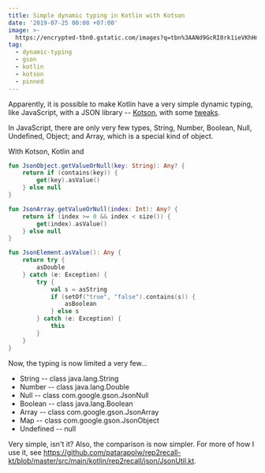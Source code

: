 ```yaml
---
title: Simple dynamic typing in Kotlin with Kotson
date: '2019-07-25 00:00 +07:00'
image: >-
  https://encrypted-tbn0.gstatic.com/images?q=tbn%3AANd9GcRI0rk1ieVKhHnaRc3h1vDHHeRJf7Lb8nycLGq_l3FFVXWRyuqa
tag:
  - dynamic-typing
  - gson
  - kotlin
  - kotson
  - pinned
---
```


Apparently, it is possible to make Kotlin have a very simple dynamic typing, like JavaScript, with a JSON library -- [Kotson](https://github.com/SalomonBrys/Kotson), with some [tweaks](https://github.com/patarapolw/rep2recall-kt/blob/master/src/main/kotlin/rep2recall/json/JsonUtil.kt).

<!-- excerpt_separator -->

In JavaScript, there are only very few types, String, Number, Boolean, Null, Undefined, Object; and Array, which is a special kind of object.

With Kotson, Kotlin and

```kotlin
fun JsonObject.getValueOrNull(key: String): Any? {
    return if (contains(key)) {
        get(key).asValue()
    } else null
}

fun JsonArray.getValueOrNull(index: Int): Any? {
    return if (index >= 0 && index < size()) {
        get(index).asValue()
    } else null
}

fun JsonElement.asValue(): Any {
    return try {
        asDouble
    } catch (e: Exception) {
        try {
            val s = asString
            if (setOf("true", "false").contains(s)) {
                asBoolean
            } else s
        } catch (e: Exception) {
            this
        }
    }
}
```

Now, the typing is now limited a very few...

- String -- class java.lang.String
- Number -- class java.lang.Double
- Null -- class com.google.gson.JsonNull
- Boolean -- class java.lang.Boolean
- Array -- class com.google.gson.JsonArray
- Map -- class com.google.gson.JsonObject
- Undefined -- null

Very simple, isn't it? Also, the comparison is now simpler. For more of how I use it, see <https://github.com/patarapolw/rep2recall-kt/blob/master/src/main/kotlin/rep2recall/json/JsonUtil.kt>.
